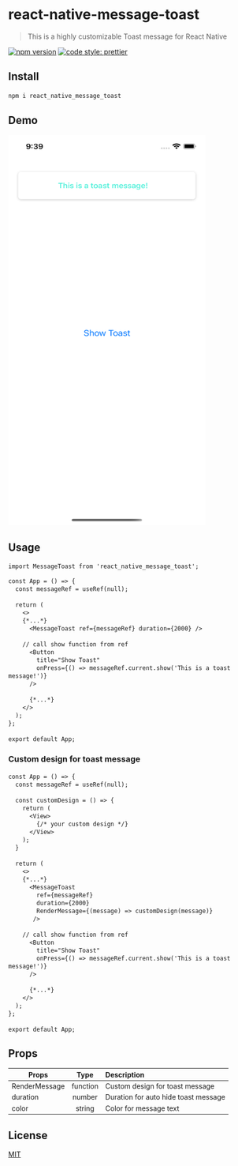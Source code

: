 # react-native-message-toast

> This is a highly customizable Toast message for React Native

[![npm version](https://badge.fury.io/js/react_native_message_toast.svg)](//npmjs.com/package/react_native_message_toast)
[![code style: prettier](https://img.shields.io/badge/code_style-prettier-ff69b4.svg?style=flat-square)](https://github.com/prettier/prettier)

## Install

```bash
npm i react_native_message_toast
```

## Demo

<img src="/asset/Demo.png?raw=true" width="400" height="790">

## Usage

```
import MessageToast from 'react_native_message_toast';
```

```
const App = () => {
  const messageRef = useRef(null);

  return (
    <>
    {*...*}
      <MessageToast ref={messageRef} duration={2000} />

    // call show function from ref
      <Button
        title="Show Toast"
        onPress={() => messageRef.current.show('This is a toast message!')}
      />

      {*...*}
    </>
  );
};

export default App;
```

### Custom design for toast message

```
const App = () => {
  const messageRef = useRef(null);

  const customDesign = () => {
    return (
      <View>
        {/* your custom design */}
      </View>
    );
  }

  return (
    <>
    {*...*}
      <MessageToast
        ref={messageRef}
        duration={2000}
        RenderMessage={(message) => customDesign(message)}
       />

    // call show function from ref
      <Button
        title="Show Toast"
        onPress={() => messageRef.current.show('This is a toast message!')}
      />

      {*...*}
    </>
  );
};

export default App;
```

## Props

| Props         |   Type   | Description                          |
| ------------- | :------: | :----------------------------------- |
| RenderMessage | function | Custom design for toast message      |
| duration      |  number  | Duration for auto hide toast message |
| color         |  string  | Color for message text               |

## License

[MIT](http://vjpr.mit-license.org)
